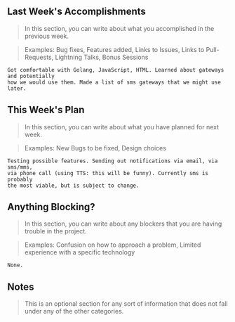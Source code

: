 ## Last Week's Accomplishments

> In this section, you can write about what you accomplished in the previous week.

> Examples:
> Bug fixes, Features added, Links to Issues, Links to Pull-Requests, Lightning Talks, Bonus Sessions
	
	Got comfortable with Golang, JavaScript, HTML. Learned about gateways and potentially
	how we would use them. Made a list of sms gateways that we might use later.
	
	
## This Week's Plan

> In this section, you can write about what you have planned for next week.

> Examples: New Bugs to be fixed, Design choices
	
	Testing possible features. Sending out notifications via email, via sms/mms,
	via phone call (using TTS: this will be funny). Currently sms is probably 
	the most viable, but is subject to change.
	

## Anything Blocking?

> In this section, you can write about any blockers that you are having trouble in the project.

> Examples: Confusion on how to approach a problem, Limited experience with a specific technology
	
	None.
	

## Notes

> This is an optional section for any sort of information that does not fall under any of the other categories.
